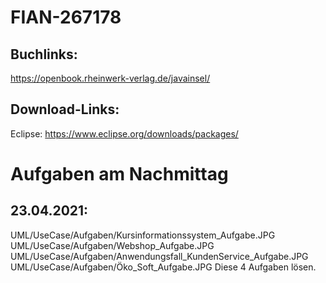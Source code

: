 # FIAN-267178

## Buchlinks:
https://openbook.rheinwerk-verlag.de/javainsel/


## Download-Links:
Eclipse: https://www.eclipse.org/downloads/packages/


# Aufgaben am Nachmittag
## 23.04.2021:
UML/UseCase/Aufgaben/Kursinformationssystem_Aufgabe.JPG
UML/UseCase/Aufgaben/Webshop_Aufgabe.JPG
UML/UseCase/Aufgaben/Anwendungsfall_KundenService_Aufgabe.JPG
UML/UseCase/Aufgaben/Öko_Soft_Aufgabe.JPG
Diese 4 Aufgaben lösen.
